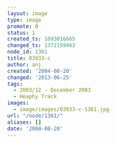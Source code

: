 ```yaml
---
layout: image
type: image
promote: 0
status: 1
created_ts: 1093016665
changed_ts: 1372159463
node_id: 1361
title: 03933-c
author: anj
created: '2004-08-20'
changed: '2013-06-25'
tags:
  - 2003/12 - December 2003
  - Heaphy Track
images:
  - image/images/03933-c-1361.jpg
url: "/node/1361/"
aliases: []
date: '2004-08-20'
---
```


